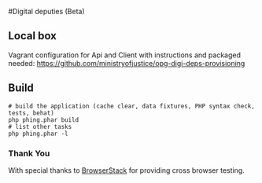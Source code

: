 #Digital deputies (Beta)

## Local box
Vagrant configuration for Api and Client with instructions and packaged needed:
https://github.com/ministryofjustice/opg-digi-deps-provisioning

## Build

    # build the application (cache clear, data fixtures, PHP syntax check, tests, behat)
    php phing.phar build
    # list other tasks
    php phing.phar -l
    
### Thank You

With special thanks to [BrowserStack](https://www.browserstack.com) for providing cross browser testing.

    
